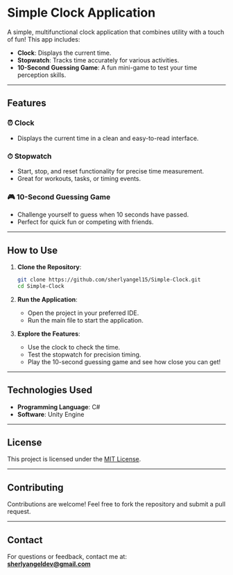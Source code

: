 
# Simple Clock Application  

A simple, multifunctional clock application that combines utility with a touch of fun! This app includes:  
- **Clock**: Displays the current time.  
- **Stopwatch**: Tracks time accurately for various activities.  
- **10-Second Guessing Game**: A fun mini-game to test your time perception skills.  

---

## Features  

### ⏰ Clock  
- Displays the current time in a clean and easy-to-read interface.  

### ⏱ Stopwatch  
- Start, stop, and reset functionality for precise time measurement.  
- Great for workouts, tasks, or timing events.  

### 🎮 10-Second Guessing Game  
- Challenge yourself to guess when 10 seconds have passed.  
- Perfect for quick fun or competing with friends.  

---

## How to Use  
1. **Clone the Repository**:  
   ```bash
   git clone https://github.com/sherlyangel15/Simple-Clock.git
   cd Simple-Clock
   ```  

2. **Run the Application**:  
   - Open the project in your preferred IDE.  
   - Run the main file to start the application.  

3. **Explore the Features**:  
   - Use the clock to check the time.  
   - Test the stopwatch for precision timing.  
   - Play the 10-second guessing game and see how close you can get!  

---

## Technologies Used  
- **Programming Language**: C#
- **Software**: Unity Engine

---

## License  
This project is licensed under the [MIT License](LICENSE).  

---

## Contributing  
Contributions are welcome! Feel free to fork the repository and submit a pull request.  

---

## Contact  
For questions or feedback, contact me at:  
**sherlyangeldev@gmail.com**  
```
